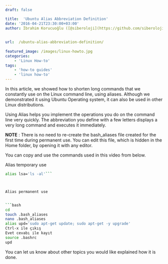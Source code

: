 ```yaml
---
draft: false

title:  'Ubuntu Alias ​​Abbreviation Definition'
date: '2016-04-21T23:30:00+03:00'
author: İbrahim Korucuoğlu ([@siberoloji](https://github.com/siberoloji))
 
 
url:  /ubuntu-alias-abbreviation-definition/
 
featured_image: /images/linux-howto.jpg
categories:
    - 'Linux How-to'
tags:
    - 'how-to guides'
    - 'linux how-to'
---
```



In this article, we showed how to shorten long commands that we constantly use on the Linux command line, using aliases. Although we demonstrated it using Ubuntu Operating system, it can also be used in other Linux distributions.



Using Alias ​​helps you implement the operations you do on the command line very quickly. The abbreviation you define with a few letters displays a very long command and executes it immediately.



**NOTE** : There is no need to re-create the bash_aliases file created for the first time during permanent use. You can edit this file, which is hidden in the Home folder, by opening it with any editor.



You can copy and use the commands used in this video from below.



Alias ​​temporary use


```bash
alias lsa='ls -al'```



Alias ​​permanent use


```bash
cd 
touch .bash_aliases 
nano .bash_aliases 
alias upd='sudo apt-get update; sudo apt-get -y upgrade' 
Ctrl-x ile çıkış 
Evet cevabı ile kayıt 
source .bashrc 
upd
```



You can let us know about other topics you would like explained how it is done.
